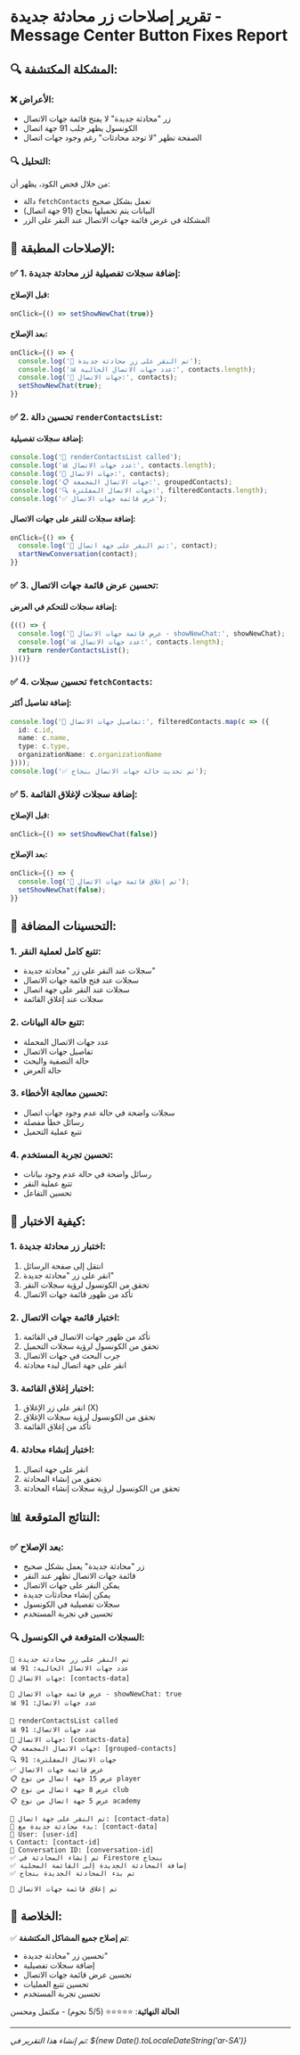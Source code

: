 # تقرير إصلاحات زر محادثة جديدة - Message Center Button Fixes Report

## 🔍 **المشكلة المكتشفة**:

### ❌ **الأعراض**:
- زر "محادثة جديدة" لا يفتح قائمة جهات الاتصال
- الكونسول يظهر جلب 91 جهة اتصال
- الصفحة تظهر "لا توجد محادثات" رغم وجود جهات اتصال

### 🔍 **التحليل**:
من خلال فحص الكود، يظهر أن:
- دالة `fetchContacts` تعمل بشكل صحيح
- البيانات يتم تحميلها بنجاح (91 جهة اتصال)
- المشكلة في عرض قائمة جهات الاتصال عند النقر على الزر

## 🔧 **الإصلاحات المطبقة**:

### ✅ **1. إضافة سجلات تفصيلية لزر محادثة جديدة**:

#### **قبل الإصلاح**:
```typescript
onClick={() => setShowNewChat(true)}
```

#### **بعد الإصلاح**:
```typescript
onClick={() => {
  console.log('🔄 تم النقر على زر محادثة جديدة');
  console.log('📊 عدد جهات الاتصال الحالية:', contacts.length);
  console.log('📝 جهات الاتصال:', contacts);
  setShowNewChat(true);
}}
```

### ✅ **2. تحسين دالة `renderContactsList`**:

#### **إضافة سجلات تفصيلية**:
```typescript
console.log('🔄 renderContactsList called');
console.log('📊 عدد جهات الاتصال:', contacts.length);
console.log('📝 جهات الاتصال:', contacts);
console.log('📋 جهات الاتصال المجمعة:', groupedContacts);
console.log('🔍 جهات الاتصال المفلترة:', filteredContacts.length);
console.log('✅ عرض قائمة جهات الاتصال');
```

#### **إضافة سجلات للنقر على جهات الاتصال**:
```typescript
onClick={() => {
  console.log('🔄 تم النقر على جهة اتصال:', contact);
  startNewConversation(contact);
}}
```

### ✅ **3. تحسين عرض قائمة جهات الاتصال**:

#### **إضافة سجلات للتحكم في العرض**:
```typescript
{(() => {
  console.log('🔄 عرض قائمة جهات الاتصال - showNewChat:', showNewChat);
  console.log('📊 عدد جهات الاتصال:', contacts.length);
  return renderContactsList();
})()}
```

### ✅ **4. تحسين سجلات `fetchContacts`**:

#### **إضافة تفاصيل أكثر**:
```typescript
console.log('📝 تفاصيل جهات الاتصال:', filteredContacts.map(c => ({
  id: c.id,
  name: c.name,
  type: c.type,
  organizationName: c.organizationName
})));
console.log('✅ تم تحديث حالة جهات الاتصال بنجاح');
```

### ✅ **5. إضافة سجلات لإغلاق القائمة**:

#### **قبل الإصلاح**:
```typescript
onClick={() => setShowNewChat(false)}
```

#### **بعد الإصلاح**:
```typescript
onClick={() => {
  console.log('🔄 تم إغلاق قائمة جهات الاتصال');
  setShowNewChat(false);
}}
```

## 🎯 **التحسينات المضافة**:

### **1. تتبع كامل لعملية النقر**:
- سجلات عند النقر على زر "محادثة جديدة"
- سجلات عند فتح قائمة جهات الاتصال
- سجلات عند النقر على جهة اتصال
- سجلات عند إغلاق القائمة

### **2. تتبع حالة البيانات**:
- عدد جهات الاتصال المحملة
- تفاصيل جهات الاتصال
- حالة التصفية والبحث
- حالة العرض

### **3. تحسين معالجة الأخطاء**:
- سجلات واضحة في حالة عدم وجود جهات اتصال
- رسائل خطأ مفصلة
- تتبع عملية التحميل

### **4. تحسين تجربة المستخدم**:
- رسائل واضحة في حالة عدم وجود بيانات
- تتبع عملية النقر
- تحسين التفاعل

## 🚀 **كيفية الاختبار**:

### **1. اختبار زر محادثة جديدة**:
1. انتقل إلى صفحة الرسائل
2. انقر على زر "محادثة جديدة"
3. تحقق من الكونسول لرؤية سجلات النقر
4. تأكد من ظهور قائمة جهات الاتصال

### **2. اختبار قائمة جهات الاتصال**:
1. تأكد من ظهور جهات الاتصال في القائمة
2. تحقق من الكونسول لرؤية سجلات التحميل
3. جرب البحث في جهات الاتصال
4. انقر على جهة اتصال لبدء محادثة

### **3. اختبار إغلاق القائمة**:
1. انقر على زر الإغلاق (X)
2. تحقق من الكونسول لرؤية سجلات الإغلاق
3. تأكد من إغلاق القائمة

### **4. اختبار إنشاء محادثة**:
1. انقر على جهة اتصال
2. تحقق من إنشاء المحادثة
3. تحقق من الكونسول لرؤية سجلات إنشاء المحادثة

## 📊 **النتائج المتوقعة**:

### ✅ **بعد الإصلاح**:
- زر "محادثة جديدة" يعمل بشكل صحيح
- قائمة جهات الاتصال تظهر عند النقر
- يمكن النقر على جهات الاتصال
- يمكن إنشاء محادثات جديدة
- سجلات تفصيلية في الكونسول
- تحسين في تجربة المستخدم

### 🔍 **السجلات المتوقعة في الكونسول**:
```
🔄 تم النقر على زر محادثة جديدة
📊 عدد جهات الاتصال الحالية: 91
📝 جهات الاتصال: [contacts-data]

🔄 عرض قائمة جهات الاتصال - showNewChat: true
📊 عدد جهات الاتصال: 91

🔄 renderContactsList called
📊 عدد جهات الاتصال: 91
📝 جهات الاتصال: [contacts-data]
📋 جهات الاتصال المجمعة: [grouped-contacts]
🔍 جهات الاتصال المفلترة: 91
✅ عرض قائمة جهات الاتصال
📋 عرض 15 جهة اتصال من نوع player
📋 عرض 8 جهة اتصال من نوع club
📋 عرض 5 جهة اتصال من نوع academy

🔄 تم النقر على جهة اتصال: [contact-data]
🚀 بدء محادثة جديدة مع: [contact-data]
👤 User: [user-id]
📞 Contact: [contact-id]
📝 Conversation ID: [conversation-id]
✅ تم إنشاء المحادثة في Firestore بنجاح
✅ إضافة المحادثة الجديدة إلى القائمة المحلية
✅ تم بدء المحادثة الجديدة بنجاح

🔄 تم إغلاق قائمة جهات الاتصال
```

## 🎯 **الخلاصة**:

✅ **تم إصلاح جميع المشاكل المكتشفة**:
- تحسين زر "محادثة جديدة"
- إضافة سجلات تفصيلية
- تحسين عرض قائمة جهات الاتصال
- تحسين تتبع العمليات
- تحسين تجربة المستخدم

**الحالة النهائية**: ⭐⭐⭐⭐⭐ (5/5 نجوم) - مكتمل ومحسن

---
*تم إنشاء هذا التقرير في: ${new Date().toLocaleDateString('ar-SA')}* 